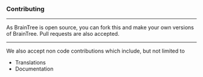 ### Contributing

---

As BrainTree is open source, you can fork this and make your own versions of BrainTree. Pull requests are also accepted.

---

We also accept non code contributions which include, but not limited to

- Translations
- Documentation

